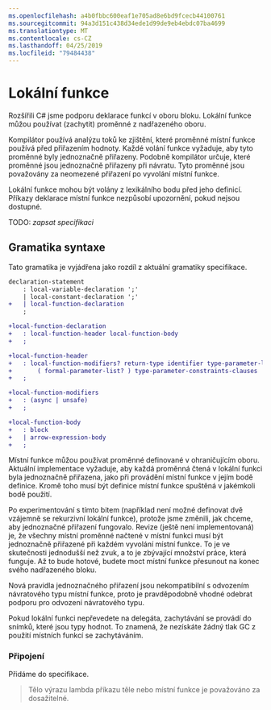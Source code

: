 ```yaml
---
ms.openlocfilehash: a4b0fbbc600eaf1e705ad8e6bd9fcecb44100761
ms.sourcegitcommit: 94a3d151c438d34ede1d99de9eb4ebdc07ba4699
ms.translationtype: MT
ms.contentlocale: cs-CZ
ms.lasthandoff: 04/25/2019
ms.locfileid: "79484438"
---
```

# <a name="local-functions"></a>Lokální funkce

Rozšířili C# jsme podporu deklarace funkcí v oboru bloku. Lokální funkce můžou používat (zachytit) proměnné z nadřazeného oboru.

Kompilátor používá analýzu toků ke zjištění, které proměnné místní funkce používá před přiřazením hodnoty. Každé volání funkce vyžaduje, aby tyto proměnné byly jednoznačně přiřazeny. Podobně kompilátor určuje, které proměnné jsou jednoznačně přiřazeny při návratu. Tyto proměnné jsou považovány za neomezené přiřazení po vyvolání místní funkce.

Lokální funkce mohou být volány z lexikálního bodu před jeho definicí. Příkazy deklarace místní funkce nezpůsobí upozornění, pokud nejsou dostupné.

TODO: _zapsat specifikaci_

## <a name="syntax-grammar"></a>Gramatika syntaxe

Tato gramatika je vyjádřena jako rozdíl z aktuální gramatiky specifikace.

```diff
declaration-statement
    : local-variable-declaration ';'
    | local-constant-declaration ';'
+   | local-function-declaration
    ;

+local-function-declaration
+   : local-function-header local-function-body
+   ;

+local-function-header
+   : local-function-modifiers? return-type identifier type-parameter-list?
+       ( formal-parameter-list? ) type-parameter-constraints-clauses
+   ;

+local-function-modifiers
+   : (async | unsafe)
+   ;

+local-function-body
+   : block
+   | arrow-expression-body
+   ;
```

Místní funkce můžou používat proměnné definované v ohraničujícím oboru. Aktuální implementace vyžaduje, aby každá proměnná čtená v lokální funkci byla jednoznačně přiřazena, jako při provádění místní funkce v jejím bodě definice. Kromě toho musí být definice místní funkce spuštěná v jakémkoli bodě použití.

Po experimentování s tímto bitem (například není možné definovat dvě vzájemně se rekurzivní lokální funkce), protože jsme změnili, jak chceme, aby jednoznačné přiřazení fungovalo. Revize (ještě není implementovaná) je, že všechny místní proměnné načtené v místní funkci musí být jednoznačně přiřazené při každém vyvolání místní funkce. To je ve skutečnosti jednodušší než zvuk, a to je zbývající množství práce, která funguje. Až to bude hotové, budete moct místní funkce přesunout na konec svého nadřazeného bloku.

Nová pravidla jednoznačného přiřazení jsou nekompatibilní s odvozením návratového typu místní funkce, proto je pravděpodobně vhodné odebrat podporu pro odvození návratového typu.

Pokud lokální funkci nepřevedete na delegáta, zachytávání se provádí do snímků, které jsou typy hodnot. To znamená, že nezískáte žádný tlak GC z použití místních funkcí se zachytáváním.

### <a name="reachability"></a>Připojení

Přidáme do specifikace.

> Tělo výrazu lambda příkazu těle nebo místní funkce je považováno za dosažitelné.

